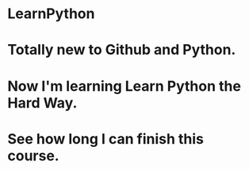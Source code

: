 # LearnPython
# Totally new to Github and Python.
# Now I'm learning Learn Python the Hard Way.
# See how long I can finish this course.
